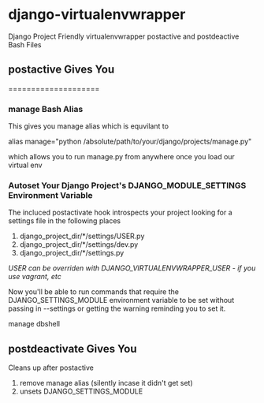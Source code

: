 # django-virtualenvwrapper #

Django Project Friendly virtualenvwrapper postactive and postdeactive Bash Files

## postactive Gives You ##
====================

### manage Bash Alias ###

This gives you manage alias which is equvilant to

  alias manage="python /absolute/path/to/your/django/projects/manage.py"

which allows you to run manage.py from anywhere once you load our virtual env

### Autoset Your Django Project's DJANGO\_MODULE\_SETTINGS Environment Variable ###

The incluced postactivate hook introspects your project looking for a settings file in the following
places

1. django\_project\_dir/\*/settings/USER.py
2. django\_project\_dir/\*/settings/dev.py
3. django\_project\_dir/\*/settings.py

*USER can be overriden with DJANGO_VIRTUALENVWRAPPER_USER - if you use vagrant, etc*

Now you'll be able to run commands that require the DJANGO\_SETTINGS\_MODULE environment variable to
be set without passing in --settings or getting the warning reminding you to set it.

  manage dbshell

## postdeactivate Gives You ##

Cleans up after postactive

1. remove manage alias (silently incase it didn't get set)
2. unsets DJANGO\_SETTINGS\_MODULE



